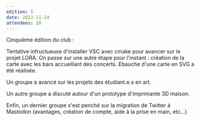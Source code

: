 ```yaml
---
edition: 5
date: 2022-11-24
attendees: 20
---
```


Cinquième édition du club :

Tentative infructueuse d'installer VSC avec cmake pour avancer sur le projet LORA. On passe sur une autre étape pour l'instant : création de la carte avec les bars accueillant des concerts. Ebauche d'une carte en SVG a été réalisée.

Un groupe a avancé sur les projets des étudiant.e.s en art.

Un autre groupe a discuté autour d'un prototype d'imprimante 3D maison.

Enfin, un dernier groupe s'est penché sur la migration de Twitter à Mastodon (avantages, création de compte, aide à la prise en main, etc...)
